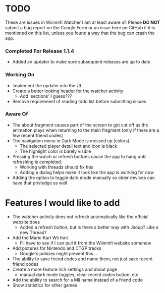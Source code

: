# TODO
These are issues in Wiimmfi Watcher I am at least aware of. Please **DO NOT** submit a bug report on the Google Form or an issue here on GitHub if it is mentioned on this list, unless you found a way that the bug can crash the app.

### Completed For Release 1.1.4
* Added an updater to make sure subsequent releases are up to date

### Working On
* Implement the updater into the UI
* Create a better looking header for the watcher activity
    * Add 'sections' I guess???
* Remove requirement of reading todo list before submitting issues

### Aware Of
* The about fragment causes part of the screen to get cut off as the animation plays when returning to the main fragment (only if there are a few recent friend codes)
* The navigation menu in Dark Mode is messed up (colors)
    * The selected player detail text and icon is black
    * The highlight color is barely visible
* Pressing the watch or refresh buttons cause the app to hang until refreshing is completed.
    * Working with threads should fix this
    * Adding a dialog helps make it look like the app is working for now
* Adding the option to toggle dark mode manually so older devices can have that privledge as well

# Features I would like to add
* The watcher activity does not refresh automatically like the official website does
    * Added a refresh button, but is there a better way with Jsoup? Like a new Thread?
* Add the Mario Kart Wii font
    * I'll have to see if I can pull it from the Wiimmfi website somehow
* Add pictures for Nintendo and CTGP tracks
    * Google's policies might prevent this...
* The ability to save friend codes and name them, not just save recent friend codes
* Create a more feature rich settings and about page
    * manual dark mode toggles, clear recent codes button, etc.
* Add the ability to search for a Mii name instead of a friend code
* Show statistics for other games
